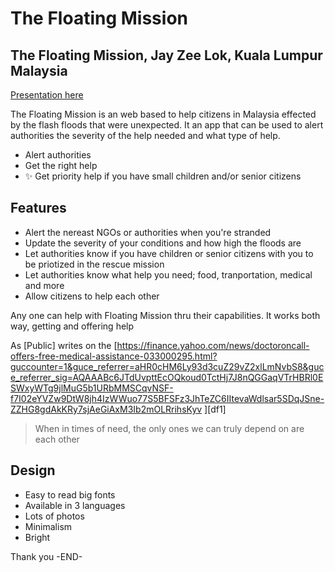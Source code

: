 # The Floating Mission
## The Floating Mission, Jay Zee Lok, Kuala Lumpur Malaysia

[Presentation here](https://youtu.be/nXdIRc0F4z4)


The Floating Mission is an web based to help citizens in Malaysia effected by the flash floods that were unexpected. It an app that can be used to alert authorities the severity of the help needed and what type of help. 

- Alert authorities 
- Get the right help
- ✨ Get priority help if you have small children and/or senior citizens

## Features

- Alert the nereast NGOs or authorities when you're stranded
- Update the severity of your conditions and how high the floods are
- Let authorities know if you have children or senior citizens with you to be priotized in the rescue mission
- Let authorities know what help you need; food, tranportation, medical and more
- Allow citizens to help each other

Any one can help with Floating Mission thru their capabilities. It works both way, getting and offering help

As [Public] writes on the [https://finance.yahoo.com/news/doctoroncall-offers-free-medical-assistance-033000295.html?guccounter=1&guce_referrer=aHR0cHM6Ly93d3cuZ29vZ2xlLmNvbS8&guce_referrer_sig=AQAAABc6JTdUvpttEcOQkoud0TctHj7J8nQGGaqVTrHBRl0ESWxyWTg9jlMuG5b1URbMMSCqvNSF-f7I02eYVZw9DtW8jh4IzWWuo77S5BFSFz3JhTeZC6IItevaWdlsar5SDqJSne-ZZHG8gdAkKRy7sjAeGiAxM3Ib2mOLRrihsKyv ][df1]

> When in times of need, the only ones we can truly depend on
> are each other


## Design
-  Easy to read big fonts
- Available in 3 languages
- Lots of photos
- Minimalism
- Bright

Thank you -END-
